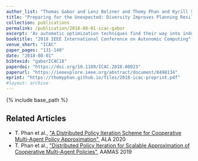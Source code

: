 ```yaml
---
author_list: "Thomas Gabor and Lenz Belzner and Thomy Phan and Kyrill Schmid"
title: "Preparing for the Unexpected: Diversity Improves Planning Resilience in Evolutionary Algorithms"
collection: publications
permalink: /publication/2018-08-01-icac-gabor
excerpt: 'As automatic optimization techniques find their way into industrial applications, the behavior of many complex systems is determined by some form of planner picking the right actions to optimize a given objective function. In many cases, the mapping of plans to objective reward may change due to unforeseen events or circumstances in the real world. In those cases, the planner usually needs some additional effort to adjust to the changed situation and reach its previous level of performance. Whenever we still need to continue polling the planner even during re-planning, it oftentimes exhibits severely lacking performance. In order to improve the planner's resilience to unforeseen change, we argue that maintaining a certain level of diversity amongst the considered plans at all times should be added to the planner's objective. Effectively, we encourage the planner to keep alternative plans to its currently best solution. As an example case, we implement a diversity-aware genetic algorithm using two different metrics for diversity (differing in their generality) and show that the blow in performance due to unexpected change can be severely lessened in the average case. We also analyze the parameter settings necessary for these techniques in order to gain an intuition how they can be incorporated into larger frameworks or process models for software and systems engineering.'
booktitle: "2018 IEEE International Conference on Autonomic Computing"
venue_short: "ICAC"
paper_pages: "131-140"
date: "2018-08-01"
bibtexid: "gaborICAC18"
paperdoi: "https://doi.org/10.1109/ICAC.2018.00023"
paperurl: "https://ieeexplore.ieee.org/abstract/document/8498134"
eprint: "https://thomyphan.github.io/files/2018-icac-preprint.pdf"
#layout: archive
---
```


{% include base_path %}

## Related Articles
- T. Phan et al., ["A Distributed Policy Iteration Scheme for Cooperative Multi-Agent Policy Approximation"](https://thomyphan.github.io/publication/2020-05-01-ala-phan), ALA 2020
- T. Phan et al., ["Distributed Policy Iteration for Scalable Approximation of Cooperative Multi-Agent Policies"](https://thomyphan.github.io/publication/2019-05-01-aamas-phan), AAMAS 2019
